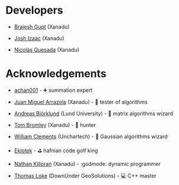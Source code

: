 # Developers

* [Brajesh Gupt](https://github.com/bgupt) (Xanadu)

* [Josh Izaac](https://github.com/josh146) (Xanadu)

* [Nicolás Quesada](https://github.com/nquesada) (Xanadu)

# Acknowledgements

* [achan001](https://github.com/achan001) - ➕ summation expert

* [Juan Miguel Arrazola](https://github.com/ixfoduap) (Xanadu) - 🍉 tester of algorithms

* [Andreas Björklund](https://portal.research.lu.se/portal/en/persons/andreas-bjoerklund(be1f2cca-1e88-4051-b196-90382a3368d7).html) (Lund University) - 🧙 matrix algorithms wizard

* [Tom Bromley](https://github.com/trbromley) (Xanadu) - 🐛 hunter

* [William Clements](https://github.com/clementsw) (Unchartech) - 🧙 Gaussian algorithms wizard

* [Eklotek](https://github.com/eklotek) - ⛳ hafnian code golf king

* [Nathan Killoran](https://github.com/co9olguy) (Xanadu) - :godmode: dynamic programmer

* [Thomas Loke](https://github.com/ThomasLoke) (DownUnder GeoSolutions) - 💻 C++ master
